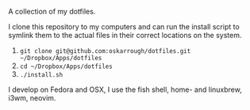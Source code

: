 A collection of my dotfiles.

I clone this repository to my computers and can run the install script to symlink them to the actual files in their correct locations on the system.

1. `git clone git@github.com:oskarrough/dotfiles.git ~/Dropbox/Apps/dotfiles`
2. `cd ~/Dropbox/Apps/dotfiles`
3. `./install.sh`

I develop on Fedora and OSX, I use the fish shell, home- and linuxbrew, i3wm, neovim.
